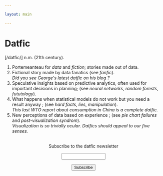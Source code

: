 ```yaml
---

layout: main

---
```


# Datfic

[/datfic/] n.m. (21th century).

1. Portemeanteau for *data* and *fiction*; stories made out of data.
1. Fictional story made by data fanatics (see *fanfic*).  
*Did you see George's latest datfic on his blog ?*
1. Speculative insights based on predictive analytics, often used for important decisions in planning; (see *neural networks*, *random forests*, *fututology*).  
1. What happens when statistical models do not work but you need a result anyway ; (see *hard facts*, *lies*, *manipulation*).  
*This last WTO report about consumption in China is a complete datfic.*
1. New perceptions of data based on experience ; (see *pie chart failures* and *post-visualization syndrom*).  
*Visualization is so trivially ocular. Datfics should appeal to our five senses.*

 <form style="padding:3px;text-align:center;" action="https://tinyletter.com/datfic" method="post" target="popupwindow" onsubmit="window.open('https://tinyletter.com/datfic', 'popupwindow', 'scrollbars=yes,width=800,height=600');return true">

<p>
	<label for="tlemail">Subscribe to the datfic newsletter</label></p>
	<p><input type="text" style="width:140px" name="email" id="tlemail" /></p>
	<input type="hidden" value="1" name="embed"/><input type="submit" value="Subscribe" />
<!--	<p><a href="https://tinyletter.com" target="_blank">powered by TinyLetter</a></p> -->
</form>
